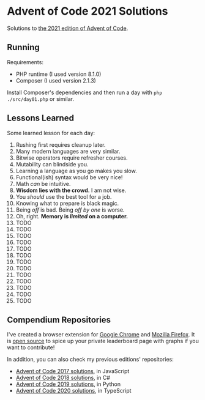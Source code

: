 # Advent of Code 2021 Solutions

Solutions to [the 2021 edition of Advent of Code](https://adventofcode.com/2021).

## Running

Requirements:

- PHP runtime (I used version 8.1.0)
- Composer (I used version 2.1.3)

Install Composer's dependencies and then run a day with `php ./src/day01.php` or similar.

## Lessons Learned

Some learned lesson for each day:

1. Rushing first requires cleanup later.
2. Many modern languages are very similar.
3. Bitwise operators require refresher courses.
4. Mutability can blindside you.
5. Learning a language as you go makes you slow.
6. Functional(ish) syntax would be very nice!
7. Math _can_ be intuitive.
8. **Wisdom lies with the crowd.** I am not wise.
9. You _should_ use the best tool for a job.
10. Knowing what to prepare is black magic.
11. Being _off_ is bad. Being _off by one_ is worse.
12. Oh, right. **Memory is _limited_ on a computer.**
13. TODO
14. TODO
15. TODO
16. TODO
17. TODO
18. TODO
19. TODO
20. TODO
21. TODO
22. TODO
23. TODO
24. TODO
25. TODO

## Compendium Repositories

I've created a browser extension for [Google Chrome](https://chrome.google.com/webstore/detail/ipbomkmbokofodhhjpipflmdplipblbe) and [Mozilla Firefox](https://addons.mozilla.org/en-US/firefox/addon/advent-of-code-charts/).
It is [open source](https://github.com/jeroenheijmans/advent-of-code-charts) to spice up your private leaderboard page with graphs if you want to contribute!

In addition, you can also check my previous editions' repositories:

- [Advent of Code 2017 solutions](https://github.com/jeroenheijmans/advent-of-code-2017), in JavaScript
- [Advent of Code 2018 solutions](https://github.com/jeroenheijmans/advent-of-code-2018), in C#
- [Advent of Code 2019 solutions](https://github.com/jeroenheijmans/advent-of-code-2019), in Python
- [Advent of Code 2020 solutions](https://github.com/jeroenheijmans/advent-of-code-2020), in TypeScript
